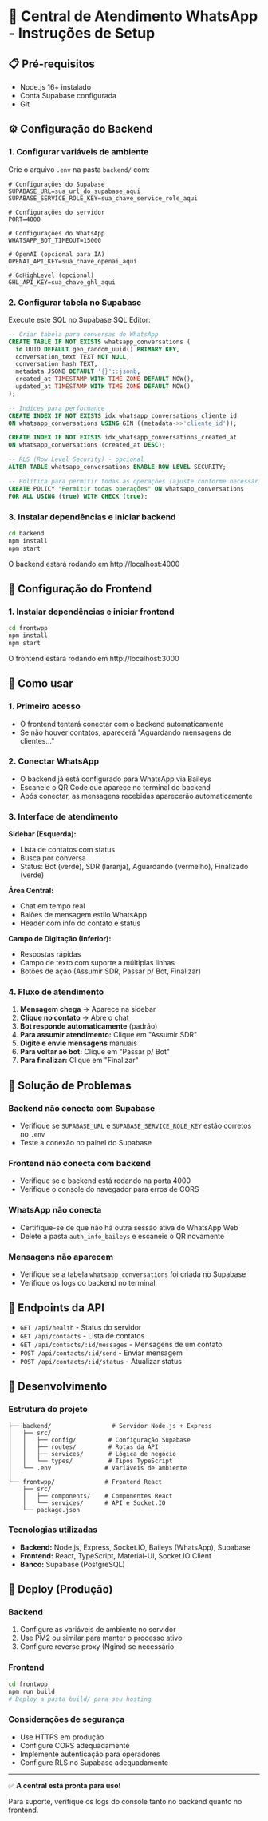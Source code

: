 # 🚀 Central de Atendimento WhatsApp - Instruções de Setup

## 📋 Pré-requisitos

- Node.js 16+ instalado
- Conta Supabase configurada
- Git

## ⚙️ Configuração do Backend

### 1. Configurar variáveis de ambiente

Crie o arquivo `.env` na pasta `backend/` com:

```env
# Configurações do Supabase
SUPABASE_URL=sua_url_do_supabase_aqui
SUPABASE_SERVICE_ROLE_KEY=sua_chave_service_role_aqui

# Configurações do servidor
PORT=4000

# Configurações do WhatsApp
WHATSAPP_BOT_TIMEOUT=15000

# OpenAI (opcional para IA)
OPENAI_API_KEY=sua_chave_openai_aqui

# GoHighLevel (opcional)
GHL_API_KEY=sua_chave_ghl_aqui
```

### 2. Configurar tabela no Supabase

Execute este SQL no Supabase SQL Editor:

```sql
-- Criar tabela para conversas do WhatsApp
CREATE TABLE IF NOT EXISTS whatsapp_conversations (
  id UUID DEFAULT gen_random_uuid() PRIMARY KEY,
  conversation_text TEXT NOT NULL,
  conversation_hash TEXT,
  metadata JSONB DEFAULT '{}'::jsonb,
  created_at TIMESTAMP WITH TIME ZONE DEFAULT NOW(),
  updated_at TIMESTAMP WITH TIME ZONE DEFAULT NOW()
);

-- Índices para performance
CREATE INDEX IF NOT EXISTS idx_whatsapp_conversations_cliente_id 
ON whatsapp_conversations USING GIN ((metadata->>'cliente_id'));

CREATE INDEX IF NOT EXISTS idx_whatsapp_conversations_created_at 
ON whatsapp_conversations (created_at DESC);

-- RLS (Row Level Security) - opcional
ALTER TABLE whatsapp_conversations ENABLE ROW LEVEL SECURITY;

-- Política para permitir todas as operações (ajuste conforme necessário)
CREATE POLICY "Permitir todas operações" ON whatsapp_conversations
FOR ALL USING (true) WITH CHECK (true);
```

### 3. Instalar dependências e iniciar backend

```bash
cd backend
npm install
npm start
```

O backend estará rodando em http://localhost:4000

## 🎨 Configuração do Frontend

### 1. Instalar dependências e iniciar frontend

```bash
cd frontwpp
npm install
npm start
```

O frontend estará rodando em http://localhost:3000

## 🔄 Como usar

### 1. Primeiro acesso
- O frontend tentará conectar com o backend automaticamente
- Se não houver contatos, aparecerá "Aguardando mensagens de clientes..."

### 2. Conectar WhatsApp
- O backend já está configurado para WhatsApp via Baileys
- Escaneie o QR Code que aparece no terminal do backend
- Após conectar, as mensagens recebidas aparecerão automaticamente

### 3. Interface de atendimento

**Sidebar (Esquerda):**
- Lista de contatos com status
- Busca por conversa
- Status: Bot (verde), SDR (laranja), Aguardando (vermelho), Finalizado (verde)

**Área Central:**
- Chat em tempo real
- Balões de mensagem estilo WhatsApp
- Header com info do contato e status

**Campo de Digitação (Inferior):**
- Respostas rápidas
- Campo de texto com suporte a múltiplas linhas
- Botões de ação (Assumir SDR, Passar p/ Bot, Finalizar)

### 4. Fluxo de atendimento

1. **Mensagem chega** → Aparece na sidebar
2. **Clique no contato** → Abre o chat
3. **Bot responde automaticamente** (padrão)
4. **Para assumir atendimento:** Clique em "Assumir SDR"
5. **Digite e envie mensagens** manuais
6. **Para voltar ao bot:** Clique em "Passar p/ Bot"
7. **Para finalizar:** Clique em "Finalizar"

## 🐛 Solução de Problemas

### Backend não conecta com Supabase
- Verifique se `SUPABASE_URL` e `SUPABASE_SERVICE_ROLE_KEY` estão corretos no `.env`
- Teste a conexão no painel do Supabase

### Frontend não conecta com backend
- Verifique se o backend está rodando na porta 4000
- Verifique o console do navegador para erros de CORS

### WhatsApp não conecta
- Certifique-se de que não há outra sessão ativa do WhatsApp Web
- Delete a pasta `auth_info_baileys` e escaneie o QR novamente

### Mensagens não aparecem
- Verifique se a tabela `whatsapp_conversations` foi criada no Supabase
- Verifique os logs do backend no terminal

## 📡 Endpoints da API

- `GET /api/health` - Status do servidor
- `GET /api/contacts` - Lista de contatos
- `GET /api/contacts/:id/messages` - Mensagens de um contato
- `POST /api/contacts/:id/send` - Enviar mensagem
- `POST /api/contacts/:id/status` - Atualizar status

## 🔧 Desenvolvimento

### Estrutura do projeto
```
├── backend/                 # Servidor Node.js + Express
│   ├── src/
│   │   ├── config/         # Configuração Supabase
│   │   ├── routes/         # Rotas da API
│   │   ├── services/       # Lógica de negócio
│   │   └── types/          # Tipos TypeScript
│   └── .env               # Variáveis de ambiente
│
└── frontwpp/              # Frontend React
    ├── src/
    │   ├── components/    # Componentes React
    │   └── services/      # API e Socket.IO
    └── package.json
```

### Tecnologias utilizadas
- **Backend:** Node.js, Express, Socket.IO, Baileys (WhatsApp), Supabase
- **Frontend:** React, TypeScript, Material-UI, Socket.IO Client
- **Banco:** Supabase (PostgreSQL)

## 🚀 Deploy (Produção)

### Backend
1. Configure as variáveis de ambiente no servidor
2. Use PM2 ou similar para manter o processo ativo
3. Configure reverse proxy (Nginx) se necessário

### Frontend
```bash
cd frontwpp
npm run build
# Deploy a pasta build/ para seu hosting
```

### Considerações de segurança
- Use HTTPS em produção
- Configure CORS adequadamente
- Implemente autenticação para operadores
- Configure RLS no Supabase adequadamente

---

✅ **A central está pronta para uso!** 

Para suporte, verifique os logs do console tanto no backend quanto no frontend. 